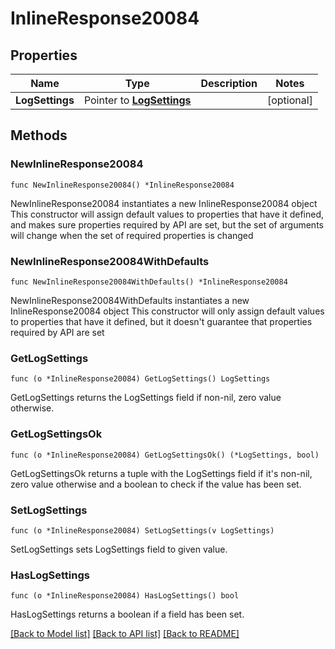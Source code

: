 # InlineResponse20084

## Properties

Name | Type | Description | Notes
------------ | ------------- | ------------- | -------------
**LogSettings** | Pointer to [**LogSettings**](logSettings.md) |  | [optional] 

## Methods

### NewInlineResponse20084

`func NewInlineResponse20084() *InlineResponse20084`

NewInlineResponse20084 instantiates a new InlineResponse20084 object
This constructor will assign default values to properties that have it defined,
and makes sure properties required by API are set, but the set of arguments
will change when the set of required properties is changed

### NewInlineResponse20084WithDefaults

`func NewInlineResponse20084WithDefaults() *InlineResponse20084`

NewInlineResponse20084WithDefaults instantiates a new InlineResponse20084 object
This constructor will only assign default values to properties that have it defined,
but it doesn't guarantee that properties required by API are set

### GetLogSettings

`func (o *InlineResponse20084) GetLogSettings() LogSettings`

GetLogSettings returns the LogSettings field if non-nil, zero value otherwise.

### GetLogSettingsOk

`func (o *InlineResponse20084) GetLogSettingsOk() (*LogSettings, bool)`

GetLogSettingsOk returns a tuple with the LogSettings field if it's non-nil, zero value otherwise
and a boolean to check if the value has been set.

### SetLogSettings

`func (o *InlineResponse20084) SetLogSettings(v LogSettings)`

SetLogSettings sets LogSettings field to given value.

### HasLogSettings

`func (o *InlineResponse20084) HasLogSettings() bool`

HasLogSettings returns a boolean if a field has been set.


[[Back to Model list]](../README.md#documentation-for-models) [[Back to API list]](../README.md#documentation-for-api-endpoints) [[Back to README]](../README.md)


